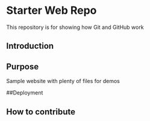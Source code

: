 # Starter Web Repo

This repository is for showing how Git and GitHub work
## Introduction

## Purpose

Sample website with plenty of files for demos

##Deployment

## How to contribute